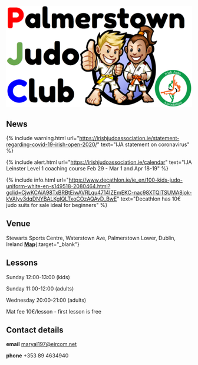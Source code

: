 [//]: # (open new tab in markdown - https://www.mydigitaltoolbox.pro/blog/markdown-kramdown-link-new-tab)
[//]: # (markdown syntax guide - https://coderwall.com/p/hcqhja/coderwall-markdown-cheat-sheet)
[//]: # (markdown cheatsheet - https://github.com/adam-p/markdown-here/wiki/Markdown-Cheatsheet)
[//]: # (jekyll guide - https://jekyllrb.com/docs)
[//]: # (jekyll cheatsheet - https://devhints.io/jekyll)
[//]: # (set up github pages website in 10 mins - https://blog.usejournal.com/set-up-your-portfolio-website-in-less-than-10-minutes-with-github-pages-d0efa8ff56fd)
[//]: # (github cheatsheet - https://help.github.com/en/github/creating-cloning-and-archiving-repositories/cloning-a-repository)
[//]: # (github simple guide - https://rogerdudler.github.io/git-guide/)
[//]: # (jekyll themes - http://jekyllthemes.org/)

![Palmerstown Judo Club logo](images/PJClogo.png)



## News


{% include warning.html url="https://irishjudoassociation.ie/statement-regarding-covid-19-irish-open-2020/" text="IJA statement on coronavirus" %}


{% include alert.html url="https://irishjudoassociation.ie/calendar" text="IJA Leinster Level 1 coaching course Feb 29 - Mar 1 and Apr 18-19" %}


{% include info.html url="https://www.decathlon.ie/ie_en/100-kids-judo-uniform-white-en-s149518-2080464.html?gclid=CjwKCAiA98TxBRBtEiwAVRLqu4714IZEmEKC-nac98XTQlTSUMA8jok-kVAlyv3dqDNYBALKgIQLTxoCOzAQAvD_BwE" text="Decathlon has 10&euro; judo suits for sale ideal for beginners" %}


## Venue

Stewarts Sports Centre, Waterstown Ave, Palmerstown Lower, Dublin, Ireland [**Map**](https://goo.gl/maps/7Q4gdx6vdEPdN1jNA){:target="_blank"} 

## Lessons

Sunday    12:00-13:00 (kids)

Sunday    11:00-12:00 (adults)

Wednesday 20:00-21:00 (adults)

Mat fee 10&euro;/lesson - first lesson is free

## Contact details

**email** maryal197@eircom.net

**phone** +353 89 4634940  

